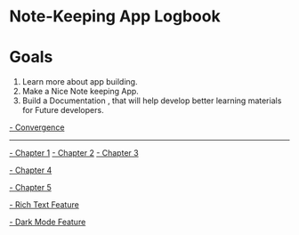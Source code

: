 # Note-Keeping App Logbook

# Goals

1. Learn more about app building.
2. Make a Nice Note keeping App.
3. Build a Documentation , that will help develop better learning materials for Future developers.


[- Convergence](chapters/convergence.md)

___________________________________________________________________

[- Chapter 1](chapters/chapter_1.md)
[- Chapter 2](chapters/chapter_2.md)
[- Chapter 3](chapters/chapter_3.md)

[- Chapter 4](chapters/chapter_4.md)

[- Chapter 5](chapters/chapter_5.md)

[- Rich Text Feature](chapters/richtext.md)

[- Dark Mode Feature](chapters/darkmode.md)

